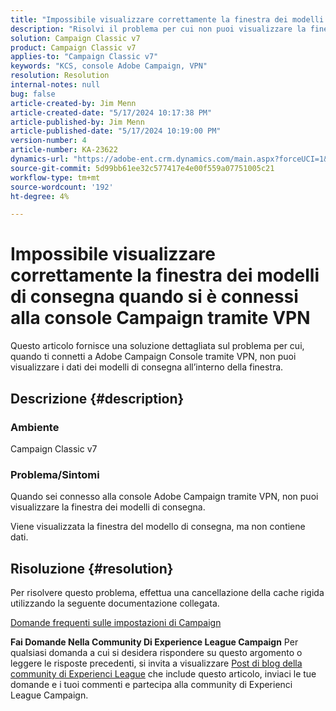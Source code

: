 ```yaml
---
title: "Impossibile visualizzare correttamente la finestra dei modelli di consegna quando si è connessi alla console Campaign tramite VPN"
description: "Risolvi il problema per cui non puoi visualizzare la finestra dei modelli di consegna quando sei connesso alla console Campaign tramite VPN. Dovresti eseguire una cache rigida."
solution: Campaign Classic v7
product: Campaign Classic v7
applies-to: "Campaign Classic v7"
keywords: "KCS, console Adobe Campaign, VPN"
resolution: Resolution
internal-notes: null
bug: false
article-created-by: Jim Menn
article-created-date: "5/17/2024 10:17:38 PM"
article-published-by: Jim Menn
article-published-date: "5/17/2024 10:19:00 PM"
version-number: 4
article-number: KA-23622
dynamics-url: "https://adobe-ent.crm.dynamics.com/main.aspx?forceUCI=1&pagetype=entityrecord&etn=knowledgearticle&id=8ce96b3f-9b14-ef11-9f8a-6045bd006268"
source-git-commit: 5d99bb61ee32c577417e4e00f559a07751005c21
workflow-type: tm+mt
source-wordcount: '192'
ht-degree: 4%

---
```


# Impossibile visualizzare correttamente la finestra dei modelli di consegna quando si è connessi alla console Campaign tramite VPN


Questo articolo fornisce una soluzione dettagliata sul problema per cui, quando ti connetti a Adobe Campaign Console tramite VPN, non puoi visualizzare i dati dei modelli di consegna all’interno della finestra.

## Descrizione {#description}


### <b>Ambiente</b>

Campaign Classic v7

### <b>Problema/Sintomi</b>

Quando sei connesso alla console Adobe Campaign tramite VPN, non puoi visualizzare la finestra dei modelli di consegna.

Viene visualizzata la finestra del modello di consegna, ma non contiene dati.


## Risoluzione {#resolution}


Per risolvere questo problema, effettua una cancellazione della cache rigida utilizzando la seguente documentazione collegata.

[Domande frequenti sulle impostazioni di Campaign](https://experienceleague.adobe.com/docs/campaign-classic/using/getting-started/starting-with-adobe-campaign/faq/faq-campaign-config.html?lang=en#perform-hard-cache-clear)


<b>Fai Domande Nella Community Di Experience League Campaign</b>
Per qualsiasi domanda a cui si desidera rispondere su questo argomento o leggere le risposte precedenti, si invita a visualizzare [Post di blog della community di Experienci League](https://experienceleaguecommunities.adobe.com/t5/adobe-campaign-classic-blogs/introducing-top-kcs-articles-curated-for-your-troubleshooting/bc-p/672426#M132 "Segui collegamento") che include questo articolo, inviaci le tue domande e i tuoi commenti e partecipa alla community di Experienci League Campaign.


